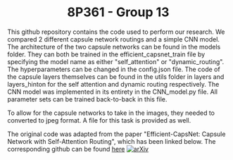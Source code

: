 <h1 align="center">  8P361 - Group 13  </h1>

This github repository contains the code used to perform our research. We compared 2 different capsule network routings and a simple CNN model.
The architecture of the two capsule networks can be found in the models folder. They can both be trained in the efficient_capsnet_train file by specifying the model name as either "self_attention" or "dynamic_routing". The hyperparameters can be changed in the config.json file. The code of the capsule layers themselves can be found in the utils folder in layers and layers_hinton for the self attention and dynamic routing respectively.
The CNN model was implemented in its entirety in the CNN_model.py file. All parameter sets can be trained back-to-back in this file.

To allow for the capsule networks to take in the images, they needed to converted to jpeg format. A file for this task is provided as well.


The original code was adapted from the paper "Efficient-CapsNet: Capsule Network with Self-Attention Routing", which has been linked below. The corresponding github can be found [here](https://github.com/EscVM/Efficient-CapsNet)
[![arXiv](http://img.shields.io/badge/arXiv-2001.09136-B31B1B.svg)](https://arxiv.org/abs/2101.12491)
